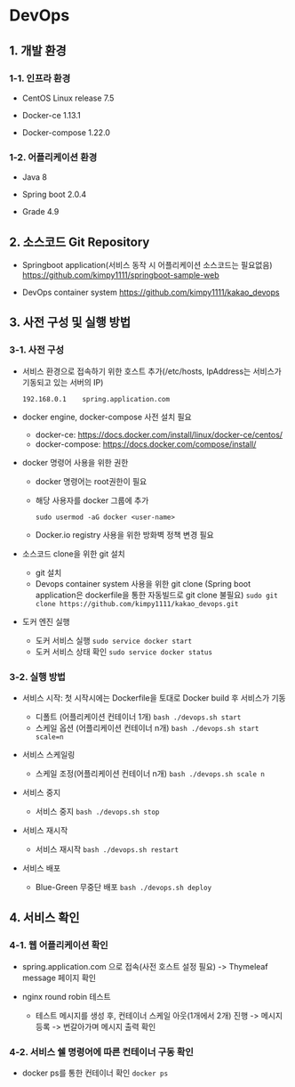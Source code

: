 # DevOps

## 1. 개발 환경

### 1-1. 인프라 환경

* CentOS Linux release 7.5

* Docker-ce 1.13.1

* Docker-compose 1.22.0

### 1-2. 어플리케이션 환경

* Java 8

* Spring boot 2.0.4

* Grade 4.9



## 2. 소스코드 Git Repository

* Springboot application(서비스 동작 시 어플리케이션 소스코드는 필요없음)
  https://github.com/kimpy1111/springboot-sample-web

* DevOps container system
  https://github.com/kimpy1111/kakao_devops



## 3. 사전 구성 및 실행 방법

### 3-1. 사전 구성

* 서비스 환경으로 접속하기 위한 호스트 추가(/etc/hosts, IpAddress는 서비스가 기동되고 있는 서버의 IP)

  ```192.168.0.1	spring.application.com```

* docker engine, docker-compose  사전 설치 필요

  * docker-ce: https://docs.docker.com/install/linux/docker-ce/centos/
  * docker-compose: https://docs.docker.com/compose/install/

* docker 명령어 사용을 위한 권한

  * docker 명령어는 root권한이 필요

  * 해당 사용자를 docker 그룹에 추가

    ```sudo usermod -aG docker <user-name>```

  * Docker.io registry 사용을 위한 방화벽 정책 변경 필요

* 소스코드 clone을 위한 git 설치

  * git 설치
  * Devops container system 사용을 위한 git clone
      (Spring boot application은 dockerfile을 통한 자동빌드로 git clone 불필요)
      ```sudo git clone https://github.com/kimpy1111/kakao_devops.git```

* 도커 엔진 실행

  * 도커 서비스 실행
      ```sudo service docker start```
  * 도커 서비스 상태 확인
      ```sudo service docker status```

### 3-2. 실행 방법

* 서비스 시작: 첫 시작시에는 Dockerfile을 토대로 Docker build 후 서비스가 기동

  * 디폴트 (어플리케이션 컨테이너 1개)
      ```bash ./devops.sh start```
  * 스케일 옵션 (어플리케이션 컨테이너 n개)
      ```bash ./devops.sh start scale=n```

* 서비스 스케일링

  * 스케일 조정(어플리케이션 컨테이너 n개)
      ```bash ./devops.sh scale n```

* 서비스 중지

  * 서비스 중지
      ```bash ./devops.sh stop```

* 서비스 재시작

  * 서비스 재시작
      ```bash ./devops.sh restart```

* 서비스 배포

  * Blue-Green 무중단 배포
      ```bash ./devops.sh deploy```



## 4. 서비스 확인

### 4-1. 웹 어플리케이션 확인

* spring.application.com 으로 접속(사전 호스트 설정 필요) -> Thymeleaf message 페이지 확인

* nginx round robin 테스트
  * 테스트 메시지를 생성 후, 컨테이너 스케일 아웃(1개에서 2개) 진행 -> 메시지 등록 -> 번갈아가며 메시지 출력 확인

### 4-2. 서비스 쉘 명령어에 따른 컨테이너 구동 확인

- docker ps를 통한 컨테이너 확인 ```docker ps```